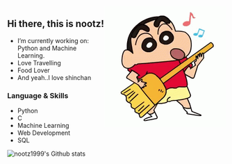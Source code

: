 <img align="right" alt="GIF" src="shinchan3.gif" />

## Hi there, this is nootz!

- I’m currently working on: Python and Machine Learning.
- Love Travelling
- Food Lover
- And yeah..I love shinchan



### Language & Skills
- Python
- C
- Machine Learning 
- Web Development
- SQL




![nootz1999's Github stats](https://github-readme-stats.vercel.app/api?username=nootz1999&show_icons=true&theme=radical)
